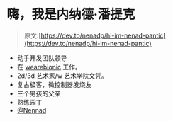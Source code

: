 # 嗨，我是内纳德·潘提克

> 原文:[https://dev.to/nenadp/hi-im-nenad-pantic](https://dev.to/nenadp/hi-im-nenad-pantic)

*   动手开发团队领导
*   在 [wearebionic](http://www.wearebionic.com) 工作。
*   2d/3d 艺术家/w 艺术学院文凭。
*   复古极客，微控制器发烧友
*   三个男孩的父亲
*   熟练园丁
*   [@Nennad](https://twitter.com/Nennad)